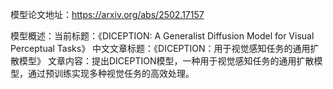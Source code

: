 模型论文地址：https://arxiv.org/abs/2502.17157

模型概述：当前标题：《DICEPTION: A Generalist Diffusion Model for Visual Perceptual Tasks》
中文文章标题：《DICEPTION：用于视觉感知任务的通用扩散模型》
文章内容：提出DICEPTION模型，一种用于视觉感知任务的通用扩散模型，通过预训练实现多种视觉任务的高效处理。
